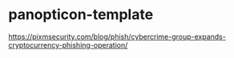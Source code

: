 # panopticon-template

https://pixmsecurity.com/blog/phish/cybercrime-group-expands-cryptocurrency-phishing-operation/

